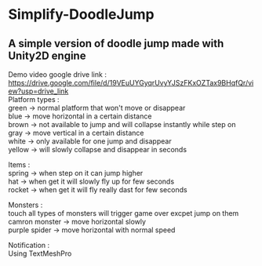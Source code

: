 # Simplify-DoodleJump
A simple version of doodle jump made with Unity2D engine
--------------------------------------------------------
Demo video google drive link : <https://drive.google.com/file/d/19VEuUYGyqrUvyYJSzFKxOZTax9BHqfQr/view?usp=drive_link>  
Platform types :  
green -> normal platform that won't move or disappear  
blue -> move horizontal in a certain distance  
brown -> not available to jump and will collapse instantly while step on  
gray -> move vertical in a certain distance  
white -> only available for one jump and disappear  
yellow -> will slowly collapse and disappear in seconds  
  
Items :  
spring -> when step on it can jump higher  
hat -> when get it will slowly fly up for few seconds  
rocket -> when get it will fly really dast for few seconds  
  
Monsters :  
touch all types of monsters will trigger game over excpet jump on them  
camron monster -> move horizontal slowly  
purple spider -> move horizontal with normal speed  
  
Notification :  
Using TextMeshPro
